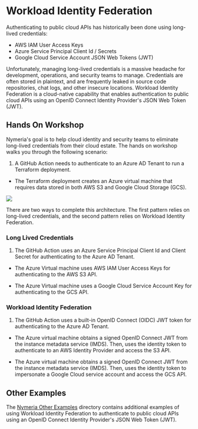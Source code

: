 # Workload Identity Federation

Authenticating to public cloud APIs has historically been done using long-lived credentials:

* AWS IAM User Access Keys
* Azure Service Principal Client Id / Secrets
* Google Cloud Service Account JSON Web Tokens (JWT)

Unfortunately, managing long-lived credentials is a massive headache for development, operations, and security teams to manage. Credentials are often stored in plaintext, and are frequently leaked in source code repositories, chat logs, and other insecure locations. Workload Identity Federation is a cloud-native capability that enables authentication to public cloud APIs using an OpenID Connect Identity Provider's JSON Web Token (JWT).

## Hands On Workshop

Nymeria's goal is to help cloud identity and security teams to eliminate long-lived credentials from their cloud estate. The hands on workshop walks you through the following scenario:

1. A GitHub Action needs to authenticate to an Azure AD Tenant to run a Terraform deployment.

- The Terraform deployment creates an Azure virtual machine that requires data stored in both AWS S3 and Google Cloud Storage (GCS).

![](https://pumasecurity.github.io/nymeria/img/cross-cloud-resources.png)

There are two ways to complete this architecture. The first pattern relies on long-lived credentials, and the second pattern relies on Workload Identity Federation.

### Long Lived Credentials

1. The GitHub Action uses an Azure Service Principal Client Id and Client Secret for authenticating to the Azure AD Tenant.

- The Azure Virtual machine uses AWS IAM User Access Keys for authenticating to the AWS S3 API.

- The Azure Virtual machine uses a Google Cloud Service Account Key for authenticating to the GCS API.

### Workload Identity Federation

1. The GitHub Action uses a built-in OpenID Connect (OIDC) JWT token for authenticating to the Azure AD Tenant.

- The Azure virtual machine obtains a signed OpenID Connect JWT from the instance metadata service (IMDS). Then, uses the identity token to authenticate to an AWS Identity Provider and access the S3 API.

- The Azure virtual machine obtains a signed OpenID Connect JWT from the instance metadata service (IMDS). Then, uses the identity token to impersonate a Google Cloud service account and access the GCS API.

## Other Examples

The [Nymeria Other Examples](https://github.com/pumasecurity/nymeria/tree/main/src/other_examples) directory contains additional examples of using Workload Identity Federation to authenticate to public cloud APIs using an OpenID Connect Identity Provider's JSON Web Token (JWT).
